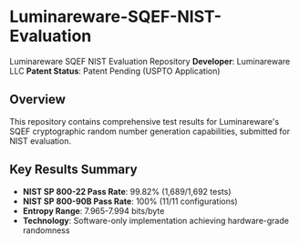 # Luminareware-SQEF-NIST-Evaluation
Luminareware SQEF NIST Evaluation Repository
**Developer**: Luminareware LLC
**Patent Status**: Patent Pending (USPTO Application)

## Overview
This repository contains comprehensive test results for Luminareware's SQEF cryptographic random number generation capabilities, submitted for NIST evaluation.

## Key Results Summary
- **NIST SP 800-22 Pass Rate**: 99.82% (1,689/1,692 tests)
- **NIST SP 800-90B Pass Rate**: 100% (11/11 configurations)
- **Entropy Range**: 7.965-7.994 bits/byte
- **Technology**: Software-only implementation achieving hardware-grade randomness
